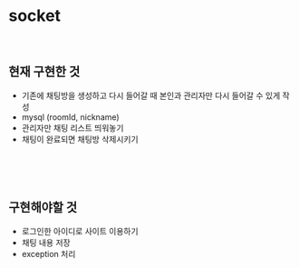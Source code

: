 # socket

<br>

## 현재 구현한 것
- 기존에 채팅방을 생성하고 다시 들어갈 때 본인과 관리자만 다시 들어갈 수 있게 작성
- mysql (roomId, nickname)
- 관리자만 채팅 리스트 띄워놓기
- 채팅이 완료되면 채팅방 삭제시키기

<br><br><br>

## 구현해야할 것
- 로그인한 아이디로 사이트 이용하기
- 채팅 내용 저장
- exception 처리
